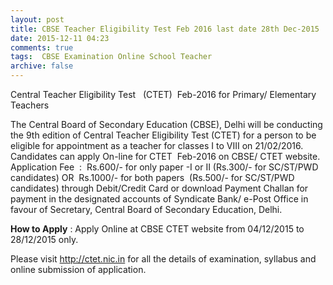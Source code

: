 ```yaml
---
layout: post
title: CBSE Teacher Eligibility Test Feb 2016 last date 28th Dec-2015   
date: 2015-12-11 04:23
comments: true
tags:  CBSE Examination Online School Teacher 
archive: false
---
```

Central Teacher Eligibility Test   (CTET)  Feb-2016 for Primary/ Elementary Teachers


The Central Board of Secondary Education (CBSE), Delhi will be conducting the 9th edition of Central Teacher Eligibility Test (CTET) for a person to be eligible for appointment as a teacher for classes I to VIII on 21/02/2016. Candidates can apply On-line for CTET  Feb-2016 on CBSE/ CTET website.  
Application Fee  :  Rs.600/- for only paper -I or II (Rs.300/- for SC/ST/PWD candidates) OR  Rs.1000/- for both papers  (Rs.500/- for SC/ST/PWD candidates) through Debit/Credit Card or download Payment Challan for payment in the designated accounts of Syndicate Bank/ e-Post Office in favour of Secretary, Central Board of Secondary Education, Delhi. 

**How to Apply** : Apply Online at CBSE CTET website from 04/12/2015 to 28/12/2015 only. 


Please visit <http://ctet.nic.in> for all the details of examination, syllabus and online submission of application.




